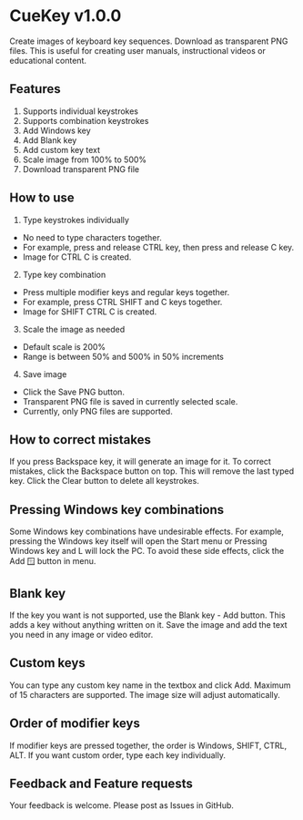 # CueKey v1.0.0

Create images of keyboard key sequences. Download as transparent PNG files.
This is useful for creating user manuals, instructional videos or educational content.

## Features
1. Supports individual keystrokes 
2. Supports combination keystrokes
3. Add Windows key
4. Add Blank key
5. Add custom key text
6. Scale image from 100% to 500%
7. Download transparent PNG file

## How to use 
1. Type keystrokes individually
  * No need to type characters together.
  * For example, press and release CTRL key, then press and release C key.
  * Image for CTRL C is created.
2. Type key combination
  * Press multiple modifier keys and regular keys together.
  * For example, press CTRL SHIFT and C keys together.
  * Image for SHIFT CTRL C is created.
3. Scale the image as needed
  * Default scale is 200%
  * Range is between 50% and 500% in 50% increments
4. Save image
  * Click the Save PNG button.
  * Transparent PNG file is saved in currently selected scale.
  * Currently, only PNG files are supported.

## How to correct mistakes
If you press Backspace key, it will generate an image for it.
To correct mistakes, click the Backspace button on top. 
This will remove the last typed key.
Click the Clear button to delete all keystrokes.

## Pressing Windows key combinations
Some Windows key combinations have undesirable effects. 
For example, pressing the Windows key itself will open the Start menu or Pressing Windows key and L will lock the PC.
To avoid these side effects, click the Add 🪟 button in menu.

## Blank key
If the key you want is not supported, use the Blank key - Add button.
This adds a key without anything written on it.
Save the image and add the text you need in any image or video editor.

## Custom keys
You can type any custom key name in the textbox and click Add.
Maximum of 15 characters are supported.
The image size will adjust automatically.

## Order of modifier keys
If modifier keys are pressed together, the order is Windows, SHIFT, CTRL, ALT.
If you want custom order, type each key individually.

## Feedback and Feature requests
Your feedback is welcome. Please post as Issues in GitHub.


